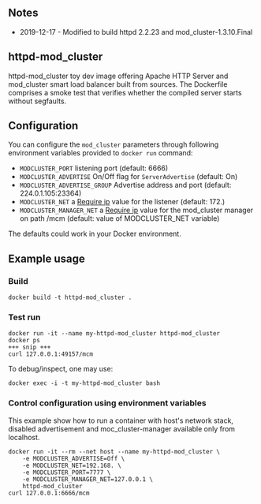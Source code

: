 ## Notes
 
 * 2019-12-17 - Modified to build httpd 2.2.23 and mod_cluster-1.3.10.Final 

## httpd-mod_cluster
httpd-mod_cluster toy dev image offering Apache HTTP Server and mod_cluster smart load balancer built from sources.
The Dockerfile comprises a smoke test that verifies whether the compiled server starts without segfaults.

## Configuration

You can configure the `mod_cluster` parameters through following environment variables provided to `docker run` command:

* `MODCLUSTER_PORT` listening port (default: 6666)
* `MODCLUSTER_ADVERTISE` On/Off flag for `ServerAdvertise` (default: On)
* `MODCLUSTER_ADVERTISE_GROUP` Advertise address and port (default: 224.0.1.105:23364)
* `MODCLUSTER_NET` a [Require ip](http://httpd.apache.org/docs/trunk/mod/mod_authz_host.html) value for the listener (default: 172.)
* `MODCLUSTER_MANAGER_NET` a [Require ip](http://httpd.apache.org/docs/trunk/mod/mod_authz_host.html) value for the mod_cluster manager on path /mcm (default: value of MODCLUSTER_NET variable)

The defaults could work in your Docker environment.

## Example usage

### Build

    docker build -t httpd-mod_cluster .

### Test run

    docker run -it --name my-httpd-mod_cluster httpd-mod_cluster
    docker ps
    +++ snip +++
    curl 127.0.0.1:49157/mcm
 
To debug/inspect, one may use: 

    docker exec -i -t my-httpd-mod_cluster bash

### Control configuration using environment variables
This example show how to run a container with host's network stack, disabled advertisement and moc_cluster-manager available only from localhost.

    docker run -it --rm --net host --name my-httpd-mod_cluster \
        -e MODCLUSTER_ADVERTISE=Off \
        -e MODCLUSTER_NET=192.168. \
        -e MODCLUSTER_PORT=7777 \
        -e MODCLUSTER_MANAGER_NET=127.0.0.1 \
        httpd-mod_cluster
    curl 127.0.0.1:6666/mcm
    
   
